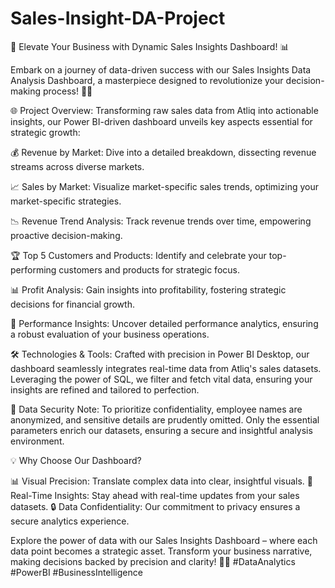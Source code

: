 # Sales-Insight-DA-Project
🚀 Elevate Your Business with Dynamic Sales Insights Dashboard! 📊

Embark on a journey of data-driven success with our Sales Insights Data Analysis Dashboard, a masterpiece designed to revolutionize your decision-making process! 💼✨

🌐 Project Overview:
Transforming raw sales data from Atliq into actionable insights, our Power BI-driven dashboard unveils key aspects essential for strategic growth:

💰 Revenue by Market: Dive into a detailed breakdown, dissecting revenue streams across diverse markets.

📈 Sales by Market: Visualize market-specific sales trends, optimizing your market-specific strategies.

📉 Revenue Trend Analysis: Track revenue trends over time, empowering proactive decision-making.

🏆 Top 5 Customers and Products: Identify and celebrate your top-performing customers and products for strategic focus.

📊 Profit Analysis: Gain insights into profitability, fostering strategic decisions for financial growth.

🚀 Performance Insights: Uncover detailed performance analytics, ensuring a robust evaluation of your business operations.

🛠️ Technologies & Tools:
Crafted with precision in Power BI Desktop, our dashboard seamlessly integrates real-time data from Atliq's sales datasets. Leveraging the power of SQL, we filter and fetch vital data, ensuring your insights are refined and tailored to perfection.

🔐 Data Security Note: To prioritize confidentiality, employee names are anonymized, and sensitive details are prudently omitted. Only the essential parameters enrich our datasets, ensuring a secure and insightful analysis environment.

💡 Why Choose Our Dashboard?

📊 Visual Precision: Translate complex data into clear, insightful visuals. 
🚀 Real-Time Insights: Stay ahead with real-time updates from your sales datasets. 
🔒 Data Confidentiality: Our commitment to privacy ensures a secure analytics experience.

Explore the power of data with our Sales Insights Dashboard – where each data point becomes a strategic asset. Transform your business narrative, making decisions backed by precision and clarity! 🌟✨ #DataAnalytics #PowerBI #BusinessIntelligence
